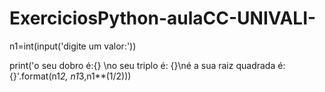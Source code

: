 ﻿# ExerciciosPython-aulaCC-UNIVALI-

n1=int(input('digite um valor:'))

print('o seu dobro é:{} \no seu triplo é: {}\né a sua raiz quadrada é: {}'.format(n1*2, n1*3,n1**(1/2)))
